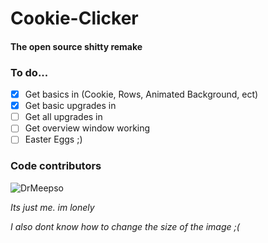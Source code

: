 # Cookie-Clicker
#### The open source shitty remake

### To do...
- [X] Get basics in (Cookie, Rows, Animated Background, ect)
- [X] Get basic upgrades in
- [ ] Get all upgrades in
- [ ] Get overview window working
- [ ] Easter Eggs ;)

### Code contributors 
![DrMeepso](https://avatars.githubusercontent.com/u/50252724?s=96&v=4)

*Its just me. im lonely*

*I also dont know how to change the size of the image ;(*
